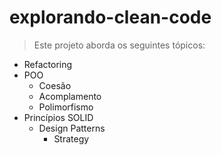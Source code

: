 
# explorando-clean-code

> Este projeto aborda os seguintes tópicos:
- Refactoring
- POO
  - Coesão 
  - Acomplamento
  - Polimorfismo
- Princípios SOLID
  - Design Patterns
    - Strategy
